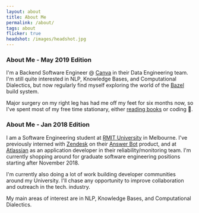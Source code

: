 ```yaml
---
layout: about
title: About Me
permalink: /about/
tags: about
flicker: true
headshot: /images/headshot.jpg
---
```


### About Me - May 2019 Edition

I'm a Backend Software Engineer @ [Canva](https://www.canva.com/) in their Data Engineering team. 
I'm still quite interested in NLP, Knowledge Bases, and Computational Dialectics, but now regularly find myself
exploring the world of the [Bazel](https://bazel.build/) build system. 

Major surgery on my right leg has had me off my feet for six months now, so I've spent most of my free time stationary, either
[reading books](https://www.goodreads.com/user/show/88184044-jonathon-belotti) or coding 🙂. 


### About Me - Jan 2018 Edition

I am a Software Engineering student at [RMIT University](https://www.rmit.edu.au/) in Melbourne. I've previously interned with [Zendesk](https://www.zendesk.com/) on their [Answer Bot](https://www.zendesk.com/answer-bot/) product, and at [Atlassian](https://www.atlassian.com) as an application developer in their reliability/monitoring team.
I'm currently shopping around for graduate software engineering positions starting after November 2018.

I'm currently also doing a lot of work building developer communities around my University. I'll chase any opportunity to improve collaboration and outreach in the tech. industry.

My main areas of interest are in NLP, Knowledge Bases, and Computational Dialectics.

<style>
.post-header {
  text-align: center; /* Want the About Page header to be in the middle */
}
</style>
